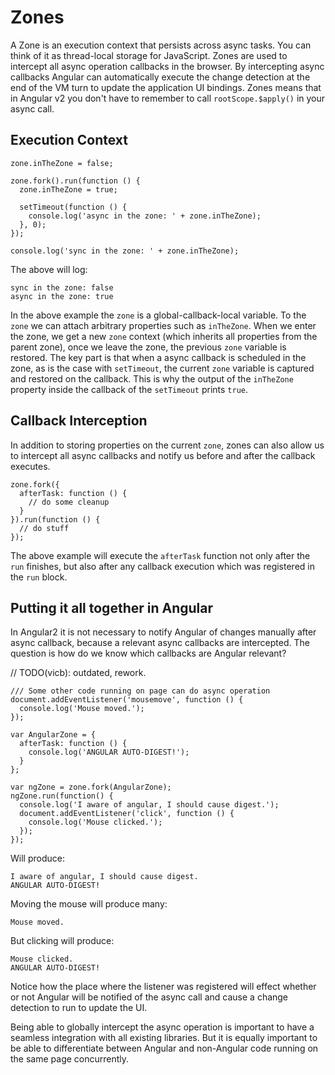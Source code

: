 # Zones

A Zone is an execution context that persists across async tasks. You can think of it as thread-local storage for
JavaScript. Zones are used to intercept all async operation callbacks in the browser. By intercepting async
callbacks Angular can automatically execute the change detection at the end of the VM turn to update the application
UI bindings. Zones means that in Angular v2 you don't have to remember to call `rootScope.$apply()` in your async call.

## Execution Context

```
zone.inTheZone = false;

zone.fork().run(function () {
  zone.inTheZone = true;

  setTimeout(function () {
    console.log('async in the zone: ' + zone.inTheZone);
  }, 0);
});

console.log('sync in the zone: ' + zone.inTheZone);
```

The above will log:

```
sync in the zone: false
async in the zone: true
```

In the above example the `zone` is a global-callback-local variable. To the `zone`  we can attach arbitrary properties
such as `inTheZone`.  When we enter the zone, we get a new `zone` context (which inherits all properties from the
parent zone), once we leave the zone, the previous `zone` variable is restored. The key part is that when a async
callback is scheduled in the zone, as is the case with `setTimeout`, the current `zone` variable is captured and
restored on the callback. This is why the output of the `inTheZone` property inside the callback of the `setTimeout`
prints `true`.


## Callback Interception

In addition to storing properties on the current `zone`, zones can also allow us to intercept all async callbacks
and notify us before and after the callback executes.

```
zone.fork({
  afterTask: function () {
    // do some cleanup
  }
}).run(function () {
  // do stuff
});
```

The above example will execute the `afterTask` function not only after the `run` finishes, but also after any callback
execution which was registered in the `run` block.

## Putting it all together in Angular

In Angular2 it is not necessary to notify Angular of changes manually after async callback, because a relevant
async callbacks are intercepted. The question is how do we know which callbacks are Angular relevant?

// TODO(vicb): outdated, rework.

```
/// Some other code running on page can do async operation
document.addEventListener('mousemove', function () {
  console.log('Mouse moved.');
});

var AngularZone = {
  afterTask: function () {
    console.log('ANGULAR AUTO-DIGEST!');
  }
};

var ngZone = zone.fork(AngularZone);
ngZone.run(function() {
  console.log('I aware of angular, I should cause digest.');
  document.addEventListener('click', function () {
    console.log('Mouse clicked.');
  });
});
```

Will produce:

```
I aware of angular, I should cause digest.
ANGULAR AUTO-DIGEST!
```

Moving the mouse will produce many:
```
Mouse moved.
```

But clicking will produce:
```
Mouse clicked.
ANGULAR AUTO-DIGEST!
```

Notice how the place where the listener was registered will effect whether or not Angular will be notified of the
async call and cause a change detection to run to update the UI.

Being able to globally intercept the async operation is important to have a seamless integration with all existing
libraries. But it is equally important to be able to differentiate between Angular and non-Angular code running
on the same page concurrently.
